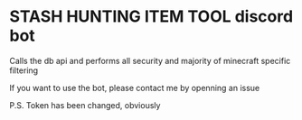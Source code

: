 # STASH HUNTING ITEM TOOL discord bot

Calls the db api and performs all security and majority of minecraft specific filtering

If you want to use the bot, please contact me by openning an issue


P.S. Token has been changed, obviously
